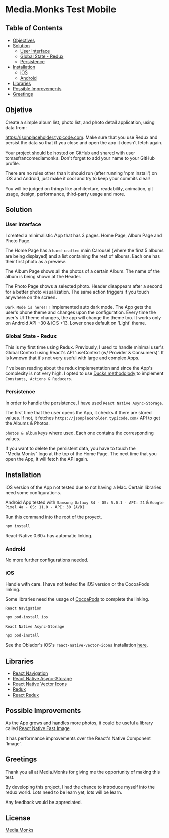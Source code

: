 # Media.Monks Test Mobile

## Table of Contents

- [Objectives](#objetive)
- [Solution](#solution)
  - [User Interface](#user-interface)
  - [Global State - Redux](#global-state---redux)
  - [Persistence](#persistence)
- [Installation](#installation)
  - [iOS](#ios)
  - [Android](#android)
- [Libraries](#libraries)
- [Possible Improvements](#possible-improvements)
- [Greetings](#greetings)
  

## Objetive

Create a simple album list, photo list, and photo detail application, using data from:

https://jsonplaceholder.typicode.com. Make sure that you use Redux and persist the data so that if you close and open the app it doesn't fetch again.

Your project should be hosted on GitHub and shared with user tomasfrancomediamonks. Don't forget to add your name to your GitHub profile. 

There are no rules other than it should run (after running 'npm install') on iOS and Android, just make it cool and try to keep your commits clear!

You will be judged on things like architecture, readability, animation, git usage, design, performance, third-party usage and more.


## Solution

### User Interface
I created a minimalistic App that has 3 pages. Home Page, Album Page and Photo Page.

The Home Page has a `hand-crafted` main Carousel (where the first 5 albums are being displayed) and a list containing the rest of albums. Each one has their first photo as a preview.

The Album Page shows all the photos of a certain Album. The name of the album is being shown at the Header.

The Photo Page shows a selected photo. Header disappears after a second for a better photo visualization. The same action triggers if you touch anywhere on the screen.

`Dark Mode is here!!!`
Implemented auto dark mode. The App gets the user's phone theme and changes upon the configuration. Every time the user's UI Theme changes, the app 
will change the theme too. It works only on Android API +30 & iOS +13. Lower ones default on 'Light' theme.

### Global State - Redux

This is my first time using Redux. Previously, I used to handle minimal user's Global Context using React's API 'useContext (w/ Provider & Consumers)'. 
It is kwnown that it's not very useful with large and complex Apps. 

I' ve been reading about the redux implementation and since the App's complexity is not very high. I opted to use 
[Ducks methodolody](https://github.com/erikras/ducks-modular-redux#the-proposal) to implement `Constants, Actions & Reducers`.


### Persistence

In order to handle the persistence, I have used `React Native Async-Storage`.

The first time that the user opens the App, it checks if there are stored values. If not, it fetches `https://jsonplaceholder.typicode.com/` API to get the 
Albums & Photos.

`photos & album` keys where used. Each one contains the corresponding values.

If you want to delete the persistent data, you have to touch the "Media.Monks" logo at the top of the Home Page. The next time that you open the App, it will fetch the API again.


## Installation
iOS version of the App not tested due to not having a Mac. Certain libraries need some configurations.

Android App tested with `Samsung Galaxy S4 - OS: 5.0.1 - API: 21` & `Google Pixel 4a - OS: 11.0 - API: 30 [AVD]`

Run this command into the root of the proyect.

```bash
npm install
```

React-Native 0.60+ has automatic linking.

### Android

No more further configurations needed.

### iOS

Handle with care. I have not tested the iOS version or the CocoaPods linking.

Some libraries need the usage of [CocoaPods](https://cocoapods.org/) to complete the linking.

`React Navigation`
```bash
npx pod-install ios
```

`React Native Async-Storage`
```bash
npx pod-install
```

See the Oblador's iOS's `react-native-vector-icons` installation [here](https://github.com/oblador/react-native-vector-icons#ios).

## Libraries
- [React Navigation](https://reactnavigation.org/)
- [React Native Async-Storage](https://react-native-async-storage.github.io/async-storage/)
- [React Native Vector Icons](https://github.com/oblador/react-native-vector-icons)
- [Redux](https://redux.js.org/)
- [React Redux](https://react-redux.js.org/)

## Possible Improvements

As the App grows and handles more photos, it could be useful a library called [React Native Fast Image](https://github.com/DylanVann/react-native-fast-image). 

It has performance improvements over the React's Native Component 'Image'.

## Greetings

Thank you all at Media.Monks for giving me the opportunity of making this test.

By developing this project, I had the chance to introduce myself into the redux world. Lots need to be learn yet, lots will be learn.

Any feedback would be appreciated.

## License
[Media.Monks](https://media.monks.com/)
